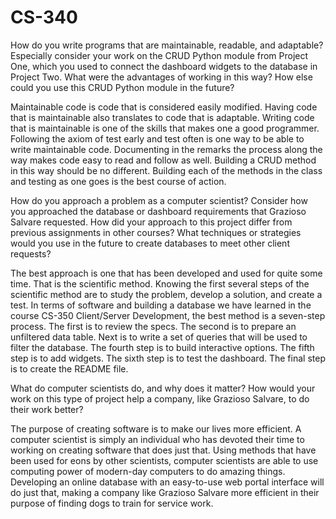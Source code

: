 # CS-340

How do you write programs that are maintainable, readable, and adaptable? Especially consider your work on the CRUD Python module from Project One, which you used to connect the dashboard widgets to the database in Project Two. What were the advantages of working in this way? How else could you use this CRUD Python module in the future?

Maintainable code is code that is considered easily modified. Having code that is maintainable also translates to code that is adaptable. Writing code that is maintainable is one of the skills that makes one a good programmer. Following the axiom of test early and test often is one way to be able to write maintainable code. Documenting in the remarks the process along the way makes code easy to read and follow as well. Building a CRUD method in this way should be no different. Building each of the methods in the class and testing as one goes is the best course of action.

How do you approach a problem as a computer scientist? Consider how you approached the database or dashboard requirements that Grazioso Salvare requested. How did your approach to this project differ from previous assignments in other courses? What techniques or strategies would you use in the future to create databases to meet other client requests?

The best approach is one that has been developed and used for quite some time. That is the scientific method. Knowing the first several steps of the scientific method are to study the problem, develop a solution, and create a test. In terms of software and building a database we have learned in the course CS-350 Client/Server Development, the best method is a seven-step process. The first is to review the specs. The second is to prepare an unfiltered data table. Next is to write a set of queries that will be used to filter the database. The fourth step is to build interactive options. The fifth step is to add widgets. The sixth step is to test the dashboard. The final step is to create the README file.

What do computer scientists do, and why does it matter? How would your work on this type of project help a company, like Grazioso Salvare, to do their work better?

The purpose of creating software is to make our lives more efficient. A computer scientist is simply an individual who has devoted their time to working on creating software that does just that. Using methods that have been used for eons by other scientists, computer scientists are able to use computing power of modern-day computers to do amazing things. Developing an online database with an easy-to-use web portal interface will do just that, making a company like Grazioso Salvare more efficient in their purpose of finding dogs to train for service work.
